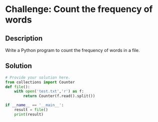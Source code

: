 # Challenge: Count the frequency of words

## Description

Write a Python program to count the frequency of words in a file.

## Solution

```python
# Provide your solution here.
from collections import Counter
def file():
    with open('test.txt','r') as f:
        return Counter(f.read().split())

if __name__ == '__main__':
    result = file()
    print(result)

